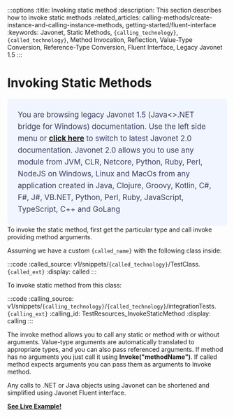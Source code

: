 :::options
:title: Invoking static method
:description: This section describes how to invoke static methods
:related_articles: calling-methods/create-instance-and-calling-instance-methods, getting-started/fluent-interface
:keywords: Javonet, Static Methods, `{calling_technology}`, `{called_technology}`, Method Invocation, Reflection, Value-Type Conversion, Reference-Type Conversion, Fluent Interface, Legacy Javonet 1.5
:::

# Invoking Static Methods
<div style="padding: 24px; background: #F0F5FF; border-radius: 8px; flex-direction: column; justify-content: flex-start; align-items: flex-start; gap: 10px; display: flex">
  <div style="justify-content: flex-start; align-items: center; gap: 24px; display: inline-flex">
    <div style="color: #353D5A; font-size: 17px; font-weight: 400; line-height: 27px; letter-spacing: 0.03px; word-wrap: break-word">
You are browsing legacy Javonet 1.5 (Java<>.NET bridge for Windows) documentation. Use the left side menu or <a style="font-weight: bold; text-decoration: underline;" href="/guides/v2/`{calling_technology}`/`{called_technology}`/calling-methods/invoking-static-method">click here</a> to switch to latest Javonet 2.0 documentation. Javonet 2.0 allows you to use any module from
JVM, CLR, Netcore, Python, Ruby, Perl, NodeJS on Windows, Linux and MacOs
from any application created in Java, Clojure, Groovy, Kotlin, C#, F#, J#, VB.NET, Python, Perl, Ruby, JavaScript, TypeScript, C++ and GoLang
    </div>
  </div>
</div>
To invoke the static method, first get the particular type and call invoke providing method arguments.  

Assuming we have a custom `{called_name}` with the following class inside:

:::code 
:called_source: v1/snippets/`{called_technology}`/TestClass.`{called_ext}`
:display: called
:::

To invoke static method from this class:

:::code 
:calling_source: v1/snippets/`{calling_technology}`/`{called_technology}`/integrationTests.`{calling_ext}`
:calling_id: TestResources_InvokeStaticMethod
:display: calling
:::

The invoke method allows you to call any static or method with or without arguments. Value-type arguments are automatically translated to appropriate types, and you can also pass referenced arguments. If method has no arguments you just call it using **Invoke("methodName")**. If called method expects arguments you can pass them as arguments to Invoke method.  
  
Any calls to .NET or Java objects using Javonet can be shortened and simplified using Javonet Fluent interface.  
  
[**See Live Example!**](http://lab.javonet.com/e/1)